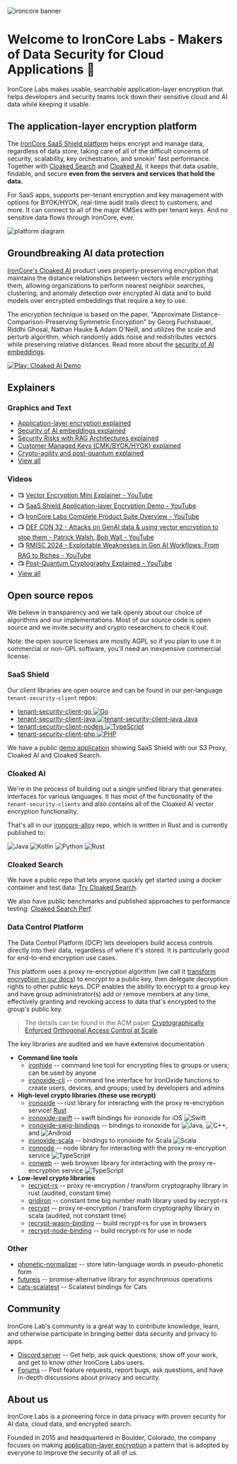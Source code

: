 
![ironcore banner](/images/github-ironcore-banner-dark.png)

# Welcome to IronCore Labs - Makers of Data Security for Cloud Applications 👋

IronCore Labs makes usable, searchable application-layer encryption that helps developers and security teams lock down their sensitive cloud and AI data while keeping it usable.

## The application-layer encryption platform


The [IronCore SaaS Shield platform](https://ironcorelabs.com/products/saas-shield/) helps encrypt and manage data, regardless of data store, taking care of all of the difficult concerns of security, scalability, key orchestration, and smokin' fast performance. Together with [Cloaked Search](https://ironcorelabs.com/products/cloaked-search/) and [Cloaked AI](https://ironcorelabs.com/products/cloaked-ai/), it keeps that data usable, findable, and secure **even from the servers and services that hold the data.**

For SaaS apps, supports per-tenant encryption and key management with options for BYOK/HYOK, real-time audit trails direct to customers, and more. It can connect to all of the major KMSes with per tenant keys. And no sensitive data flows through IronCore, ever.

![platform diagram](/images/ironcore-platform.png)

## Groundbreaking AI data protection

[IronCore's Cloaked AI](https://ironcorelabs.com/products/cloaked-ai/) product uses property-preserving encryption that maintains the distance relationships between vectors while encrypting them, allowing organizations to perform nearest neighbor searches, clustering, and anomaly detection over encrypted AI data and to build models over encrypted embeddings that require a key to use. 

The encryption technique is based on the paper, "Approximate Distance-Comparison-Preserving Symmetric Encryption" by Georg Fuchsbauer, Riddhi Ghosal, Nathan Hauke & Adam O'Neill, and utilizes the scale and perturb algorithm, which randomly adds noise and redistributes vectors while preserving relative distances. Read more about the [security of AI embeddings](https://ironcorelabs.com/ai-encryption/).

[![Play: Cloaked AI Demo](https://img.youtube.com/vi/SjZPizj4SvE/0.jpg)](https://youtu.be/SjZPizj4SvE)

## Explainers

### Graphics and Text
* [Application-layer encryption explained](https://ironcorelabs.com/application-layer-encryption/)
* [Security of AI embeddings explained](https://ironcorelabs.com/ai-encryption/)
* [Security Risks with RAG Architectures explained](https://ironcorelabs.com/security-risks-rag/)
* [Customer Managed Keys (CMK/BYOK/HYOK) explained](https://ironcorelabs.com/cmk/)
* [Crypto-agility and post-quantum explained](https://ironcorelabs.com/crypto-agility-post-quantum/)
* [View all](https://ironcorelabs.com/resources/)

### Videos

* 📺 [Vector Encryption Mini Explainer - YouTube](https://youtu.be/ALUrSo1pQRM)
* 📺 [SaaS Shield Application-layer Encryption Demo - YouTube](https://www.youtube.com/watch?v=NLJFEGg3wtk)
* 📺 [IronCore Labs Complete Product Suite Overview - YouTube](https://www.youtube.com/watch?v=igMKN26HXXA)
* 📺 [DEF CON 32 - Attacks on GenAI data &amp; using vector encryption to stop them - Patrick Walsh, Bob Wall - YouTube](https://youtu.be/Lxg9YyFJ8s0)
* 📺 [RMISC 2024 - Exploitable Weaknesses in Gen AI Workflows: From RAG to Riches - YouTube](https://www.youtube.com/watch?v=Mrx-i5M-RfU)
* 📺 [Post-Quantum Cryptography Explained - YouTube](https://www.youtube.com/watch?v=h_m8MiwTdqA)
* [View all](https://www.youtube.com/@ironcorelabs/videos)

## Open source repos

We believe in transparency and we talk openly about our choice of algorithms and our implementations. Most of our source code is open source and we invite security and crypto researchers to check it out.

Note: the open source licenses are mostly AGPL so if you plan to use it in commercial or non-GPL software, you'll need an inexpensive commercial license.

### SaaS Shield

Our client libraries are open source and can be found in our per-language `tenant-security-client` repos: 

* [tenant-security-client-go ![Go](https://img.shields.io/badge/go-%2300ADD8.svg?style=for-the-badge&logo=go&logoColor=white)](https://github.com/IronCoreLabs/tenant-security-client-go)
* [tenant-security-client-java ![tenant-security-client-java Java](https://img.shields.io/badge/java-%23ED8B00.svg?style=for-the-badge&logo=openjdk&logoColor=white)](https://github.com/IronCoreLabs/tenant-security-client-java)
* [tenant-security-client-nodejs ![TypeScript](https://img.shields.io/badge/typescript-%23007ACC.svg?style=for-the-badge&logo=typescript&logoColor=white)](https://github.com/IronCoreLabs/tenant-security-client-nodejs)
* [tenant-security-client-php ![PHP](https://img.shields.io/badge/php-%23777BB4.svg?style=for-the-badge&logo=php&logoColor=white)](https://github.com/IronCoreLabs/tenant-security-client-php)

We have a public [demo application](https://github.com/IronCoreLabs/saas-shield-demo-notes-app) showing SaaS Shield with our S3 Proxy, Cloaked AI and Cloaked Search.

### Cloaked AI

We're in the process of building out a single unified library that generates interfaces for various languages.  It has most of the functionality of the `tenant-security-clients` and also contains all of the Cloaked AI vector encryption functionality. 

That's all in our [ironcore-alloy](https://github.com/IronCoreLabs/ironcore-alloy) repo, which is written in Rust and is currently published to:

![Java](https://img.shields.io/badge/java-%23ED8B00.svg?style=for-the-badge&logo=openjdk&logoColor=white) ![Kotlin](https://img.shields.io/badge/kotlin-%237F52FF.svg?style=for-the-badge&logo=kotlin&logoColor=white) ![Python](https://img.shields.io/badge/python-3670A0?style=for-the-badge&logo=python&logoColor=ffdd54) ![Rust](https://img.shields.io/badge/rust-%23000000.svg?style=for-the-badge&logo=rust&logoColor=white)

### Cloaked Search

We have a public repo that lets anyone quickly get started using a docker container and test data: [Try Cloaked Search](https://github.com/IronCoreLabs/try-cloaked-search).

We also have public benchmarks and published approaches to performance testing: [Cloaked Search Perf](https://github.com/IronCoreLabs/cloaked-search-perf).

### Data Control Platform

The Data Control Platform (DCP) lets developers build access controls directly into their data, regardless of where it's stored. It is particularly good for end-to-end encryption use cases.

This platform uses a proxy re-encryption algorithm (we call it [transform encryption in our docs](https://ironcorelabs.com/docs/data-control-platform/concepts/transform-encryption/)) to encrypt to a public key, then delegate decryption rights to other public keys. DCP enables the ability to encrypt to a group key and have group administrator(s) add or remove members at any time, effectively granting and revoking access to data that's encrypted to the group's public key.

> The details can be found in the ACM paper [Cryptographically Enforced Orthogonal Access Control at Scale](https://dl.acm.org/authorize?N654085).

The key libraries are audited and we have extensive documentation.

* **Command line tools**
    * [ironhide](https://github.com/IronCoreLabs/ironhide) -- command line tool for encrypting files to groups or users; can be used by anyone
    * [ironoxide-cli](https://github.com/IronCoreLabs/ironoxide-cli) -- command line interface for IronOxide functions to create users, devices, and groups; used by developers and admins
* **High-level crypto libraries (these use recrypt)**
    * [ironoxide](https://github.com/IronCoreLabs/ironoxide) -- rust library for interacting with the proxy re-encryption service! [Rust](https://img.shields.io/badge/rust-%23000000.svg?style=flat&logo=rust&logoColor=white)
    * [ironoxide-swift](https://github.com/IronCoreLabs/ironoxide-swift) -- swift bindings for ironoxide for iOS ![Swift](https://img.shields.io/badge/swift-F54A2A?style=flat&logo=swift&logoColor=white)
    * [ironoxide-swig-bindings](https://github.com/IronCoreLabs/ironoxide-swig-bindings) --  bindings to ironoxide for  ![Java](https://img.shields.io/badge/java-%23ED8B00.svg?style=flat&logo=openjdk&logoColor=white),  ![C++](https://img.shields.io/badge/c++-%2300599C.svg?style=flat&logo=c%2B%2B&logoColor=white), and ![Android](https://img.shields.io/badge/Android-3DDC84?style=flat&logo=android&logoColor=white)
    * [ironoxide-scala](https://github.com/IronCoreLabs/ironoxide-scala) --  bindings to ironoxide for Scala ![Scala](https://img.shields.io/badge/scala-%23DC322F.svg?style=flat&logo=scala&logoColor=white)
    * [ironnode](https://github.com/IronCoreLabs/ironnode) -- node library for interacting with the proxy re-encryption service ![TypeScript](https://img.shields.io/badge/typescript-%23007ACC.svg?style=flat&logo=typescript&logoColor=white)
    * [ironweb](https://github.com/IronCoreLabs/ironweb) -- web browser library for interacting with the proxy re-encryption service ![TypeScript](https://img.shields.io/badge/typescript-%23007ACC.svg?style=flat&logo=typescript&logoColor=white)
* **Low-level crypto libraries**
    * [recrypt-rs](https://github.com/IronCoreLabs/recrypt-rs) -- proxy re-encryption / transform cryptography library in rust (audited, constant time)
    * [gridiron](https://github.com/IronCoreLabs/gridiron) -- constant time big number math library used by recrypt-rs
    * [recrypt](https://github.com/IronCoreLabs/recrypt) -- proxy re-encryption / transform cryptography library in scala (audited, not constant time)
    * [recrypt-wasm-binding](https://github.com/IronCoreLabs/recrypt-wasm-binding) -- build recrypt-rs for use in browsers
    * [recrypt-node-binding](https://github.com/IronCoreLabs/recrypt-node-binding) -- build recrypt-rs for use in node


### Other

* [phonetic-normalizer](https://github.com/IronCoreLabs/phonetic-normalizer) -- store latin-language words in pseudo-phonetic form
* [futurejs](https://github.com/IronCoreLabs/futurejs) -- promise-alternative library for asynchronous operations
* [cats-scalatest](https://github.com/IronCoreLabs/cats-scalatest) -- Scalatest bindings for Cats


## Community

IronCore Lab's community is a great way to contribute knowledge, learn, and otherwise participate in bringing better data security and privacy to apps.

* [Discord server](https://discord.gg/HMpce3NfQz) -- Get help, ask quick questions, show off your work, and get to know other IronCore Labs users.
* [Forums](https://github.com/IronCoreLabs/community/discussions) -- Post feature requests, report bugs, ask questions, and have in-depth discussions about privacy and security.


## About us

IronCore Labs is a pioneering force in data privacy with proven security for AI data, cloud data, and encrypted search.

Founded in 2015 and headquartered in Boulder, Colorado, the company focuses on making [application-layer encryption](https://ironcorelabs.com/application-layer-encryption/) a pattern that is adopted by everyone to improve the security of all of us.

